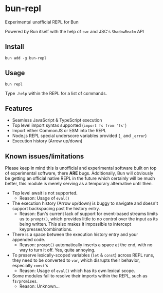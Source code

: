 # bun-repl
Experimental unofficial REPL for Bun

Powered by Bun itself with the help of `swc` and JSC's `ShadowRealm` API

## Install
```
bun add -g bun-repl
```

## Usage
```
bun repl
```
Type `.help` within the REPL for a list of commands.

## Features

* Seamless JavaScript & TypeScript execution
* Top level import syntax supported (`import fs from 'fs'`)
* Import either CommonJS or ESM into the REPL
* Node.js REPL special underscore variables provided (`_` and `_error`)
* Execution history (Arrow up/down)

## Known issues/limitations
Please keep in mind this is unofficial and experimental software built on top of experimental software, there **ARE** bugs. Additionally, Bun will obviously be getting an official native REPL in the future which certainly will be much better, this module is merely serving as a temporary alternative until then.

* Top level await is not supported.
    * Reason: Usage of `eval()`
* The execution history (Arrow up/down) is buggy to navigate and doesn't support backspacing past the history entry.
    * Reason: Bun's current lack of support for event-based streams limits us to `prompt()`, which provides little to no control over the input as its being written. This also makes it impossible to intercept keypresses/combinations.
* There is a space between the execution history entry and your appended code.
    * Reason: `prompt()` automatically inserts a space at the end, with no way to turn it off. Yes, quite annoying.
* To preserve lexically-scoped variables (`let` & `const`) across REPL runs, they need to be converted to `var`, which disrupts their behavior, especially `const`'s
    * Reason: Usage of `eval()` which has its own lexical scope.
* Some modules fail to resolve their imports within the REPL, such as `fs/promises`.
    * Reason: Unknown...
